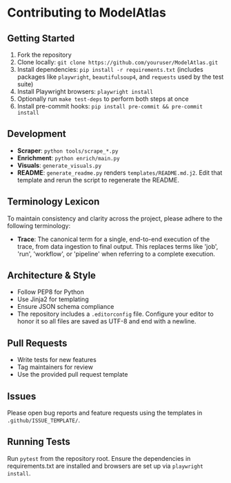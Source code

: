 # Contributing to ModelAtlas

## Getting Started
1. Fork the repository
2. Clone locally: `git clone https://github.com/youruser/ModelAtlas.git`
3. Install dependencies: `pip install -r requirements.txt` (includes packages like `playwright`, `beautifulsoup4`, and `requests` used by the test suite)
4. Install Playwright browsers: `playwright install`
5. Optionally run `make test-deps` to perform both steps at once
6. Install pre-commit hooks: `pip install pre-commit && pre-commit install`

## Development
- **Scraper**: `python tools/scrape_*.py`
- **Enrichment**: `python enrich/main.py`
- **Visuals**: `generate_visuals.py`
- **README**: `generate_readme.py` renders `templates/README.md.j2`.
  Edit that template and rerun the script to regenerate the README.

## Terminology Lexicon
To maintain consistency and clarity across the project, please adhere to the following terminology:

- **Trace**: The canonical term for a single, end-to-end execution of the trace, from data ingestion to final output. This replaces terms like 'job', 'run', 'workflow', or 'pipeline' when referring to a complete execution.

## Architecture & Style
- Follow PEP8 for Python
- Use Jinja2 for templating
- Ensure JSON schema compliance
- The repository includes a `.editorconfig` file. Configure your editor to honor
  it so all files are saved as UTF-8 and end with a newline.

## Pull Requests
- Write tests for new features
- Tag maintainers for review
- Use the provided pull request template

## Issues
Please open bug reports and feature requests using the templates in `.github/ISSUE_TEMPLATE/`.

## Running Tests
Run `pytest` from the repository root. Ensure the dependencies in requirements.txt are installed and browsers are set up via `playwright install`.
